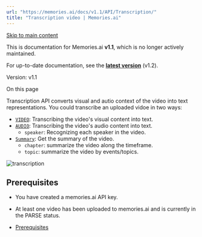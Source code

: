 ```yaml
---
url: "https://memories.ai/docs/v1.1/API/Transcription/"
title: "Transcription video | Memories.ai"
---
```


[Skip to main content](https://memories.ai/docs/v1.1/API/Transcription/#__docusaurus_skipToContent_fallback)

This is documentation for Memories.ai **v1.1**, which is no longer actively maintained.

For up-to-date documentation, see the **[latest version](https://memories.ai/docs/API/Transcription/)** (v1.2).

Version: v1.1

On this page

Transcription API converts visual and autio context of the video into text representations. You could transcribe an uploaded vidoe in two ways:

- [`VIDEO`](https://memories.ai/docs/v1.1/API/Transcription/video-transcription/): Transcribing the video's visual content into text.
- [`AUDIO`](https://memories.ai/docs/v1.1/API/Transcription/audio-transcription/): Transcribing the video's audio content into text.
  - `speaker`: Recognizing each speaker in the video.
- [`Summary`](https://memories.ai/docs/v1.1/API/Transcription/summary/): Get the summary of the video.
  - `chapter`: summarize the video along the timeframe.
  - `topic`: summarize the video by events/topics.

![transcription](https://memories.ai/docs/assets/images/transcription_video-86eab94048b78fb994303c1fe6388a7e.png)

## Prerequisites [​](https://memories.ai/docs/v1.1/API/Transcription/\#prerequisites "Direct link to Prerequisites")

- You have created a memories.ai API key.
- At least one video has been uploaded to memories.ai and is currently in the PARSE status.

- [Prerequisites](https://memories.ai/docs/v1.1/API/Transcription/#prerequisites)
